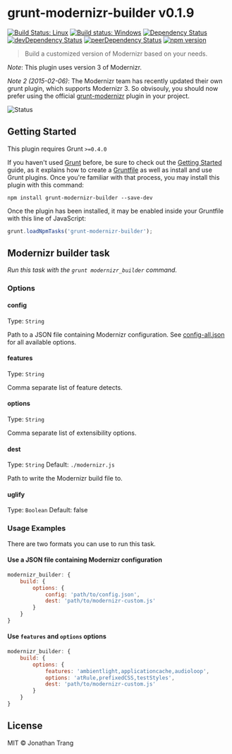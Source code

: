 # grunt-modernizr-builder v0.1.9

[![Build Status: Linux](https://travis-ci.org/jon301/grunt-modernizr-builder.svg?branch=master)](https://travis-ci.org/jon301/grunt-modernizr-builder) [![Build status: Windows](https://ci.appveyor.com/api/projects/status/8flhe7xy7n89akh8/branch/master?svg=true)](https://ci.appveyor.com/project/jon301/grunt-modernizr-builder/branch/master)
[![Dependency Status](https://david-dm.org/jon301/grunt-modernizr-builder.svg)](https://david-dm.org/jon301/grunt-modernizr-builder) [![devDependency Status](https://david-dm.org/jon301/grunt-modernizr-builder/dev-status.svg)](https://david-dm.org/jon301/grunt-modernizr-builder#info=devDependencies) [![peerDependency Status](https://david-dm.org/jon301/grunt-modernizr-builder/peer-status.svg)](https://david-dm.org/jon301/grunt-modernizr-builder#info=peerDependencies)
[![npm version](https://badge.fury.io/js/grunt-modernizr-builder.svg)](http://badge.fury.io/js/grunt-modernizr-builder)

> Build a customized version of Modernizr based on your needs.

*Note*: This plugin uses version 3 of Modernizr.

*Note 2 (2015-02-06)*: The Modernizr team has recently updated their own grunt plugin, which supports Modernizr 3.
So obvisouly, you should now prefer using the official [grunt-modernizr](https://github.com/modernizr/grunt-modernizr) plugin in your project.

![Status](https://img.shields.io/badge/status-deprecated-red.svg)

## Getting Started
This plugin requires Grunt `>=0.4.0`

If you haven't used [Grunt](http://gruntjs.com/) before, be sure to check out
the [Getting Started](http://gruntjs.com/getting-started) guide, as it explains
how to create a [Gruntfile](http://gruntjs.com/sample-gruntfile) as well as
install and use Grunt plugins. Once you're familiar with that process, you may
install this plugin with this command:

```shell
npm install grunt-modernizr-builder --save-dev
```

Once the plugin has been installed, it may be enabled inside your Gruntfile with
this line of JavaScript:

```js
grunt.loadNpmTasks('grunt-modernizr-builder');
```



## Modernizr builder task
_Run this task with the `grunt modernizr_builder` command._

### Options

#### config
Type: `String`

Path to a JSON file containing Modernizr configuration.
See [config-all.json](https://github.com/Modernizr/Modernizr/blob/master/lib/config-all.json) for all available options.

#### features
Type: `String`

Comma separate list of feature detects.

#### options
Type: `String`

Comma separate list of extensibility options.

####  dest
Type: `String`
Default: `./modernizr.js`

Path to write the Modernizr build file to.

####  uglify
Type: `Boolean`
Default: false

### Usage Examples

There are two formats you can use to run this task.

#### Use a JSON file containing Modernizr configuration

```js
modernizr_builder: {
    build: {
        options: {
            config: 'path/to/config.json',
            dest: 'path/to/modernizr-custom.js'
        }
    }
}
```

#### Use `features` and `options` options

```js
modernizr_builder: {
    build: {
        options: {
            features: 'ambientlight,applicationcache,audioloop',
            options: 'atRule,prefixedCSS,testStyles',
            dest: 'path/to/modernizr-custom.js'
        }
    }
}
```



## License

MIT © Jonathan Trang

